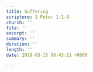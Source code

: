 ```yaml
---
title: Suffering
scripture: 1 Peter 1:1-9
church: ''
file: ''
excerpt: ''
summary: ''
duration: ''
length: ''
date: 2019-03-15 08:43:11 +0000

---
```

